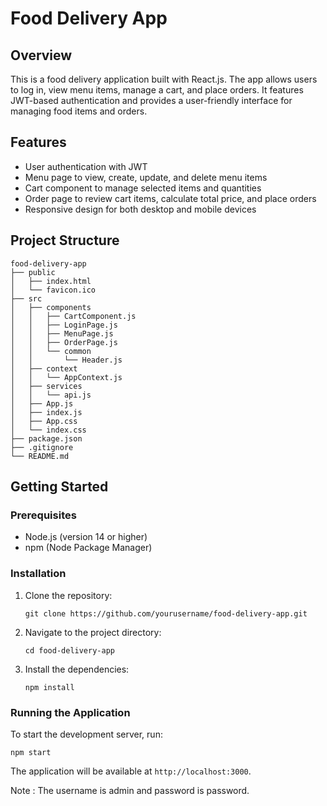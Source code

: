 # Food Delivery App

## Overview
This is a food delivery application built with React.js. The app allows users to log in, view menu items, manage a cart, and place orders. It features JWT-based authentication and provides a user-friendly interface for managing food items and orders.

## Features
- User authentication with JWT
- Menu page to view, create, update, and delete menu items
- Cart component to manage selected items and quantities
- Order page to review cart items, calculate total price, and place orders
- Responsive design for both desktop and mobile devices

## Project Structure
```
food-delivery-app
├── public
│   ├── index.html
│   └── favicon.ico
├── src
│   ├── components
│   │   ├── CartComponent.js
│   │   ├── LoginPage.js
│   │   ├── MenuPage.js
│   │   ├── OrderPage.js
│   │   └── common
│   │       └── Header.js
│   ├── context
│   │   └── AppContext.js
│   ├── services
│   │   └── api.js
│   ├── App.js
│   ├── index.js
│   ├── App.css
│   └── index.css
├── package.json
├── .gitignore
└── README.md
```

## Getting Started

### Prerequisites
- Node.js (version 14 or higher)
- npm (Node Package Manager)

### Installation
1. Clone the repository:
   ```
   git clone https://github.com/yourusername/food-delivery-app.git
   ```
2. Navigate to the project directory:
   ```
   cd food-delivery-app
   ```
3. Install the dependencies:
   ```
   npm install
   ```

### Running the Application
To start the development server, run:
```
npm start
```
The application will be available at `http://localhost:3000`.

Note : The username is  admin and password is password.

 
